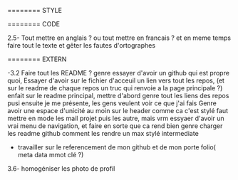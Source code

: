 ======== STYLE

======== CODE

2.5- Tout mettre en anglais ? ou tout mettre en francais ? et en meme temps faire tout le texte et gêter les fautes d'ortographes

======== EXTERN

-3.2 Faire tout les README ? genre essayer d'avoir un github qui est propre quoi,
Essayer d'avoir sur le fichier d'acceuil un lien vers tout les repos, (et sur le readme de chaque repos un truc qui renvoie a la page principale ?)
enfait sur le readme principal, mettre d'abord genre tout les liens des repos pusi ensuite je me présente, les gens veulent voir ce que j'ai fais
Genre avoir une espace d'unicité au moin sur le header comme ca c'est stylé
faut mettre en mode les mail projet puis les autre, mais vrm essyaer d'avoir un vrai menu de navigation, et faire en sorte que ca rend bien genre charger les readme github comment les rendre un max stylé
intermediate

- travailler sur le referencement de mon github et de mon porte folio( meta data mmot clé ?)

3.6- homogéniser les photo de profil
